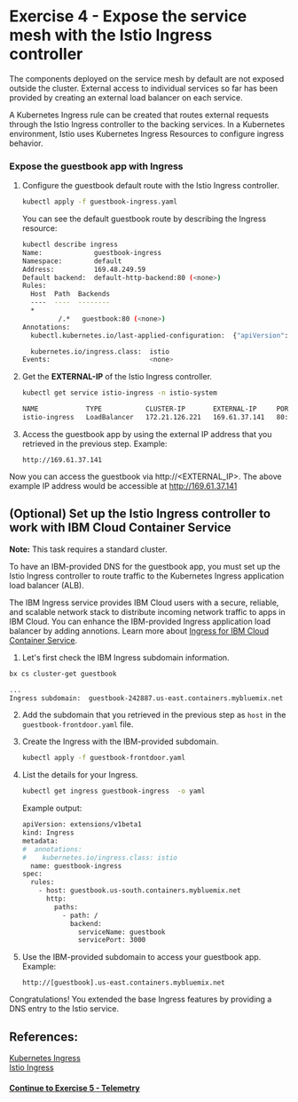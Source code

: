 # Exercise 4 - Expose the service mesh with the Istio Ingress controller

The components deployed on the service mesh by default are not exposed outside the cluster. External access to individual services so far has been provided by creating an external load balancer on each service.

A Kubernetes Ingress rule can be created that routes external requests through the Istio Ingress controller to the backing services. In a Kubernetes environment, Istio uses Kubernetes Ingress Resources to configure ingress behavior.

### Expose the guestbook app with Ingress

1. Configure the guestbook default route with the Istio Ingress controller.

    ```sh
    kubectl apply -f guestbook-ingress.yaml
    ```
    You can see the default guestbook route by describing the Ingress resource:

    ```sh
    kubectl describe ingress
    Name:             guestbook-ingress
    Namespace:        default
    Address:          169.48.249.59
    Default backend:  default-http-backend:80 (<none>)
    Rules:
      Host  Path  Backends
      ----  ----  --------
      *     
             /.*   guestbook:80 (<none>)
    Annotations:
      kubectl.kubernetes.io/last-applied-configuration:  {"apiVersion":"extensions/v1beta1","kind":"Ingress","metadata":{"annotations":{"kubernetes.io/ingress.class":"istio"},"name":"guestbook-ingress","namespace":"default"},"spec":{"rules":[{"http":{"paths":[{"backend":{"serviceName":"guestbook","servicePort":80},"path":"/.*"}]}}]}}

      kubernetes.io/ingress.class:  istio
    Events:                         <none>
    ```

2. Get the **EXTERNAL-IP** of the Istio Ingress controller. 

    ```sh
    kubectl get service istio-ingress -n istio-system

    NAME            TYPE           CLUSTER-IP       EXTERNAL-IP     PORT(S)                      AGE
    istio-ingress   LoadBalancer   172.21.126.221   169.61.37.141   80:31432/TCP,443:31753/TCP   3h
    ```
    
3. Access the guestbook app by using the external IP address that you retrieved in the previous step. 
   Example: 
   ```
   http://169.61.37.141
   ```

Now you can access the guestbook via http://<EXTERNAL_IP>. The above example IP address would be accessible at http://169.61.37.141

## (Optional) Set up the Istio Ingress controller to work with IBM Cloud Container Service

**Note:** This task requires a standard cluster. 

To have an IBM-provided DNS for the guestbook app, you must set up the Istio Ingress controller to route traffic to the Kubernetes Ingress application load balancer (ALB). 

The IBM Ingress service provides IBM Cloud users with a secure, reliable, and scalable network stack to distribute incoming network traffic to apps in IBM Cloud. You can enhance the IBM-provided Ingress application load balancer by adding annotions. Learn more about [Ingress for IBM Cloud Container Service](https://console.bluemix.net/docs/containers/cs_ingress.html#ingress). 

1. Let's first check the IBM Ingress subdomain information.
```sh
bx cs cluster-get guestbook

...
Ingress subdomain:	guestbook-242887.us-east.containers.mybluemix.net
```

2. Add the subdomain that you retrieved in the previous step as `host` in the `guestbook-frontdoor.yaml` file.

3. Create the Ingress with the IBM-provided subdomain. 
   ```sh
   kubectl apply -f guestbook-frontdoor.yaml
   ```
   
4. List the details for your Ingress. 
   ```sh
   kubectl get ingress guestbook-ingress  -o yaml
   ```
   Example output: 
   ```sh
   apiVersion: extensions/v1beta1
   kind: Ingress
   metadata:
   #  annotations:
   #    kubernetes.io/ingress.class: istio
     name: guestbook-ingress
   spec:
     rules:
       - host: guestbook.us-south.containers.mybluemix.net
         http:
           paths:
             - path: /
               backend:
                 serviceName: guestbook
                 servicePort: 3000
   ```
   
5. Use the IBM-provided subdomain to access your guestbook app. 
   Example: 
   ```
   http://[guestbook].us-east.containers.mybluemix.net
   ```
   
Congratulations! You extended the base Ingress features by providing a DNS entry to the Istio service. 
   
## References: 
[Kubernetes Ingress](https://kubernetes.io/docs/concepts/services-networking/ingress/)           
[Istio Ingress](https://istio.io/docs/tasks/traffic-management/ingress.html)

#### [Continue to Exercise 5 - Telemetry](../exercise-5/README.md)
